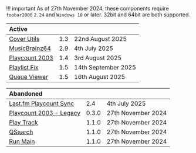 !!! important
	As of 27th November 2024, these components require `foobar2000` `2.24` and `Windows 10`
	or later. 32bit and 64bit are both supported.

|Active|||
|:---|:---|:---|
|[Cover Utils](component/cover-utils.md)|1.3|22nd August 2025|
|[MusicBrainz64](component/musicbrainz64.md)|2.9|4th July 2025|
|[Playcount 2003](component/playcount-2003.md)|1.4|3rd August 2025|
|[Playlist Fix](component/playlist-fix.md)|1.5|14th September 2025|
|[Queue Viewer](component/queue-viewer.md)|1.5|16th August 2025|

|Abandoned|||
|:---|:---|:---|
|[Last.fm Playcount Sync](component/lastfm-playcount-sync.md)|2.4|4th July 2025|
|[Playcount 2003 - Legacy](component/playcount-2003-legacy.md)|0.3.0|27th November 2024|
|[Play Track](component/play-track.md)|1.1.0|27th November 2024|
|[QSearch](component/qsearch.md)|1.1.0|27th November 2024|
|[Run Main](component/run-main.md)|1.1.0|27th November 2024|
